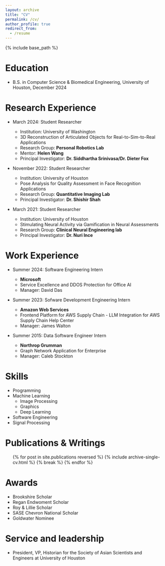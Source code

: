 ```yaml
---
layout: archive
title: "CV"
permalink: /cv/
author_profile: true
redirect_from:
  - /resume
---
```


{% include base_path %}

Education
======
* B.S. in Computer Science & Biomedical Engineering, University of Houston, December 2024

Research Experience
======
* March 2024: Student Researcher
  * Institution: University of Washington
  * 3D Reconstruction of Articulated Objects for Real-to-Sim-to-Real Applications
  * Research Group: **Personal Robotics Lab**
  * Mentor: **Helen Wang**
  * Principal Investigator: **Dr. Siddhartha Srinivasa/Dr. Dieter Fox**

* November 2022: Student Researcher
  * Institution: University of Houston
  * Pose Analysis for Quality Assessment in Face Recognition Applications
  * Research Group: **Quantitative Imaging Lab**
  * Principal Investigator: **Dr. Shishir Shah**

* March 2021: Student Researcher 
  * Institution: University of Houston
  * Stimulating Neural Activity via Gamification in Neural Assessments
  * Research Group: **Clinical Neural Engineering lab**
  * Principal Investigator: **Dr. Nuri Ince**

Work Experience
======
* Summer 2024: Software Engineering Intern
  * **Microsoft** 
  * Service Excellence and DDOS Protection for Office AI
  * Manager: David Das

* Summer 2023: Sofware Development Engineering Intern
  * **Amazon Web Services**
  * Frontend Platform for AWS Supply Chain - LLM Integration for AWS Supply Chain Help Center
  * Manager: James Walton

* Summer 2015: Data Software Engineer Intern
  * **Northrop Grumman**
  * Graph Network Application for Enterprise
  * Manager: Caleb Stockton
  
Skills
======
* Programming
* Machine Learning
  * Image Processing
  * Graphics
  * Deep Learning
* Software Engineering
* Signal Processing


Publications & Writings
======
  <ul>{% for post in site.publications reversed %}
    {% include archive-single-cv.html %}
    {% break %}
  {% endfor %}</ul>

  
<!-- Talks
======
  <ul>{% for post in site.talks reversed %}
    {% include archive-single-talk-cv.html  %}
  {% endfor %}</ul> -->
  
<!-- Teaching
======
  <ul>{% for post in site.teaching reversed %}
    {% include archive-single-cv.html %}
  {% endfor %}</ul> -->


Awards 
======
* Brookshire Scholar
* Regan Endwoment Scholar
* Roy & Lillie Scholar
* SASE Chevron National Scholar
* Goldwater Nominee
  
Service and leadership
======
* President, VP, Historian for the Society of Asian Scientists and Engineers at University of Houston
